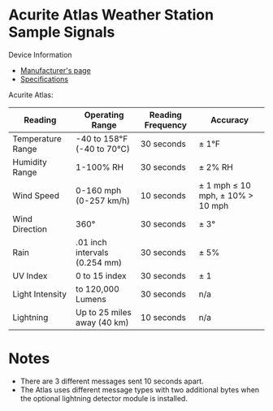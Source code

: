 # Acurite Atlas Weather Station Sample Signals

Device Information
- [Manufacturer's page](https://www.acurite.com/shop-all/weather-instruments/weather-stations/acurite-atlastm-weather-station-with-lightning-detection.html)
- [Specifications](https://www.acurite.com/shop-all/weather-instruments/weather-stations/acurite-atlastm-weather-station-with-lightning-detection.html)

Acurite Atlas:

| Reading           | Operating Range               | Reading Frequency | Accuracy |
| ---               | ---                           | ---        | ---             |
| Temperature Range | -40 to 158°F (-40 to 70°C)    | 30 seconds | ± 1°F |
| Humidity Range    | 1-100% RH                     | 30 seconds | ± 2% RH |
| Wind Speed        | 0-160 mph (0-257 km/h)        | 10 seconds | ± 1 mph ≤ 10 mph, ± 10% > 10 mph |
| Wind Direction    | 360°                          | 30 seconds | ± 3° |
| Rain              | .01 inch intervals (0.254 mm) | 30 seconds | ± 5% |
| UV Index          | 0 to 15 index                 | 30 seconds | ± 1 |
| Light Intensity   | to 120,000 Lumens             | 30 seconds | n/a |
| Lightning         | Up to 25 miles away (40 km)   | 10 seconds | n/a |


# Notes

- There are 3 different messages sent 10 seconds apart.
- The Atlas uses different message types with two additional bytes when the optional lightning detector module is installed.

